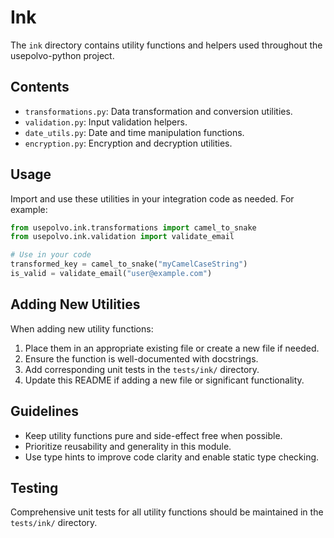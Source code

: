 # Ink

The `ink` directory contains utility functions and helpers used throughout the usepolvo-python project.

## Contents

- `transformations.py`: Data transformation and conversion utilities.
- `validation.py`: Input validation helpers.
- `date_utils.py`: Date and time manipulation functions.
- `encryption.py`: Encryption and decryption utilities.

## Usage

Import and use these utilities in your integration code as needed. For example:

```python
from usepolvo.ink.transformations import camel_to_snake
from usepolvo.ink.validation import validate_email

# Use in your code
transformed_key = camel_to_snake("myCamelCaseString")
is_valid = validate_email("user@example.com")
```

## Adding New Utilities

When adding new utility functions:

1. Place them in an appropriate existing file or create a new file if needed.
2. Ensure the function is well-documented with docstrings.
3. Add corresponding unit tests in the `tests/ink/` directory.
4. Update this README if adding a new file or significant functionality.

## Guidelines

- Keep utility functions pure and side-effect free when possible.
- Prioritize reusability and generality in this module.
- Use type hints to improve code clarity and enable static type checking.

## Testing

Comprehensive unit tests for all utility functions should be maintained in the `tests/ink/` directory.
